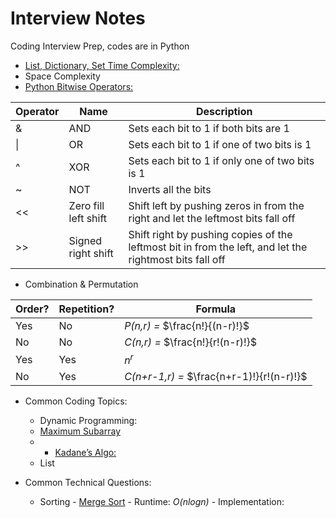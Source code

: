 # Interview Notes
Coding Interview Prep, codes are in Python
- [List, Dictionary, Set Time Complexity:](https://www.geeksforgeeks.org/complexity-cheat-sheet-for-python-operations/)
- Space Complexity
- [Python Bitwise Operators:](https://www.w3schools.com/python/python_operators.asp)

| Operator | Name | Description |
| ----------- | ----------- | ----------- |
| & | AND | Sets each bit to 1 if both bits are 1 |
| \| | OR | Sets each bit to 1 if one of two bits is 1 |
| ^ | XOR | Sets each bit to 1 if only one of two bits is 1 |
| ~ | NOT | Inverts all the bits |
| << | Zero fill left shift | Shift left by pushing zeros in from the right and let the leftmost bits fall off |
| >> | Signed right shift | Shift right by pushing copies of the leftmost bit in from the left, and let the rightmost bits fall off |

- Combination & Permutation

| Order? | Repetition? | Formula |
| ----------- | ----------- | ----------- |
| Yes | No | *P(n,r) =* $\frac{n!}{(n-r)!}$ |
| No | No | *C(n,r) =* $\frac{n!}{r!(n-r)!}$ |
| Yes | Yes | $n^r$ |
| No | Yes | *C(n+r-1,r) =* $\frac{n+r-1)!}{r!(n-r)!}$ |


- Common Coding Topics:
  - Dynamic Programming:
  - [Maximum Subarray](https://leetcode.com/problems/maximum-subarray/)
  -   - [Kadane’s Algo:](https://medium.com/@rsinghal757/kadanes-algorithm-dynamic-programming-how-and-why-does-it-work-3fd8849ed73d)
  - List

- Common Technical Questions:
  - Sorting
        - [Merge Sort](https://github.com/sydneyruan/interviews/blob/main/MergeSort.py)
          - Runtime: *O(nlogn)*
          - Implementation:
